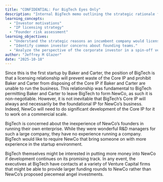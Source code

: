 ```yaml
---
title: "CONFIDENTIAL: For BigTech Eyes Only"
description: "Internal BigTech memo outlining the strategic rationale for licensing Core IP to NewCo and concerns about the founders' inexperience."
learning_concepts:
  - "Investor motivations"
  - "IP licensing strategy"
  - "Founder risk assessment"
learning_objectives:
  - "Understand the strategic reasons an incumbent company would license IP to a spin-off."
  - "Identify common investor concerns about founding teams."
  - "Analyze the perspective of the corporate investor in a spin-off venture."
author: "Jeffrey M Glazer"
date: "2025-10-18"
---
```

Since this is the first startup by Baker and Carter, the position of BigTech is that a licensing relationship will prevent waste of the Core IP and prohibit Baker and Carter from disposing of the Core IP if Baker and Carter are unable to run the business. This relationship was fundamental to BigTech permitting Baker and Carter to leave BigTech to form NewCo, as such it is non-negotiable. However, it is not inevitable that BigTech’s Core IP will always and necessarily be the foundational IP for NewCo’s business. Indeed, NewCo will need to do significant development of the Core IP for it to work on a commercial scale.

BigTech is concerned about the inexperience of NewCo’s founders in running their own enterprise. While they were wonderful R&D managers for such a large company, they have no experience running a company. BigTech would like to require NewCo that bring someone on with more experience in the startup environment.

BigTech themselves might be interested in putting more money into NewCo if development continues on its promising track. In any event, the executives at BigTech have contacts at a variety of Venture Capital firms that might be able to provide larger funding rounds to NewCo rather than NewCo’s proposed piecemeal angel investments.